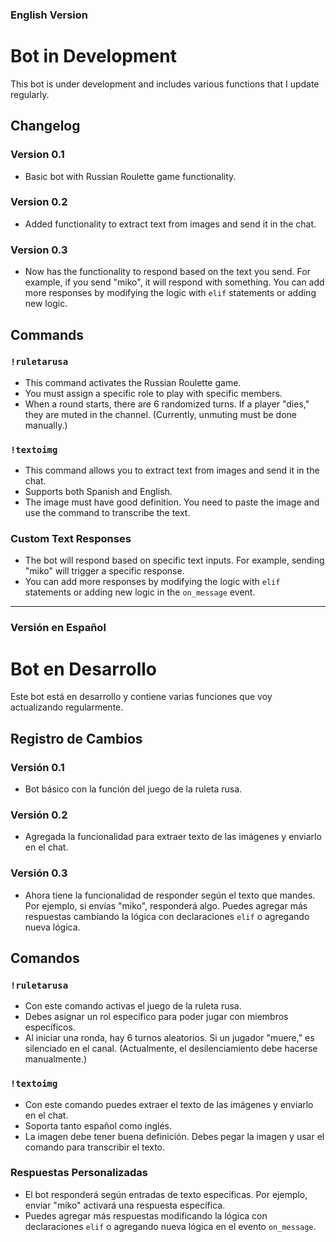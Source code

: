 
### English Version

# Bot in Development

This bot is under development and includes various functions that I update regularly.

## Changelog

### Version 0.1
- Basic bot with Russian Roulette game functionality.

### Version 0.2
- Added functionality to extract text from images and send it in the chat.

### Version 0.3
- Now has the functionality to respond based on the text you send. For example, if you send "miko", it will respond with something. You can add more responses by modifying the logic with `elif` statements or adding new logic.

## Commands

### `!ruletarusa`
- This command activates the Russian Roulette game.
- You must assign a specific role to play with specific members.
- When a round starts, there are 6 randomized turns. If a player "dies," they are muted in the channel. (Currently, unmuting must be done manually.)

### `!textoimg`
- This command allows you to extract text from images and send it in the chat.
- Supports both Spanish and English.
- The image must have good definition. You need to paste the image and use the command to transcribe the text.

### Custom Text Responses
- The bot will respond based on specific text inputs. For example, sending "miko" will trigger a specific response.
- You can add more responses by modifying the logic with `elif` statements or adding new logic in the `on_message` event.

---

### Versión en Español

# Bot en Desarrollo

Este bot está en desarrollo y contiene varias funciones que voy actualizando regularmente.

## Registro de Cambios

### Versión 0.1
- Bot básico con la función del juego de la ruleta rusa.

### Versión 0.2
- Agregada la funcionalidad para extraer texto de las imágenes y enviarlo en el chat.

### Versión 0.3
- Ahora tiene la funcionalidad de responder según el texto que mandes. Por ejemplo, si envías "miko", responderá algo. Puedes agregar más respuestas cambiando la lógica con declaraciones `elif` o agregando nueva lógica.

## Comandos

### `!ruletarusa`
- Con este comando activas el juego de la ruleta rusa.
- Debes asignar un rol específico para poder jugar con miembros específicos.
- Al iniciar una ronda, hay 6 turnos aleatorios. Si un jugador "muere," es silenciado en el canal. (Actualmente, el desilenciamiento debe hacerse manualmente.)

### `!textoimg`
- Con este comando puedes extraer el texto de las imágenes y enviarlo en el chat.
- Soporta tanto español como inglés.
- La imagen debe tener buena definición. Debes pegar la imagen y usar el comando para transcribir el texto.

### Respuestas Personalizadas
- El bot responderá según entradas de texto específicas. Por ejemplo, enviar "miko" activará una respuesta específica.
- Puedes agregar más respuestas modificando la lógica con declaraciones `elif` o agregando nueva lógica en el evento `on_message`.
